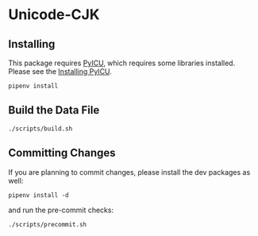 # Unicode-CJK

## Installing

This package requires [PyICU], which requires some libraries installed.
Please see the [Installing PyICU](https://gitlab.pyicu.org/main/pyicu#installing-pyicu).

[PyICU]: https://pyicu.org

```shell-session
pipenv install
```

## Build the Data File

```shell-session
./scripts/build.sh

```

## Committing Changes

If you are planning to commit changes,
please install the dev packages as well:
```shell-session
pipenv install -d
```
and run the pre-commit checks:
```shell-session
./scripts/precommit.sh
```
